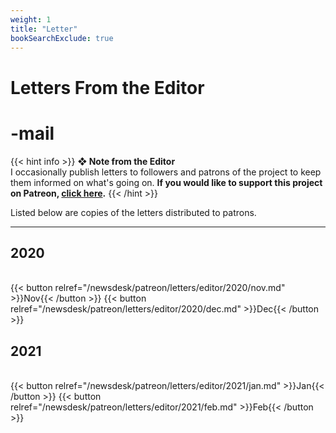 ```yaml
---
weight: 1
title: "Letter"
bookSearchExclude: true
---
```


<div id="headerbox">
  <h1 class="title">Letters From the Editor</h1>
  <h1 class="emoji" id="whirlybat">-mail</h1>
</div>

{{< hint info >}}
**❖ Note from the Editor**  
I occasionally publish letters to followers and patrons of the project to keep them informed on what's going on.
**If you would like to support this project on Patreon, [click here](https://www.patreon.com/vekllei).**
{{< /hint >}}

Listed below are copies of the letters distributed to patrons.

---
## 2020
<br>
{{< button relref="/newsdesk/patreon/letters/editor/2020/nov.md" >}}Nov{{< /button >}}
{{< button relref="/newsdesk/patreon/letters/editor/2020/dec.md" >}}Dec{{< /button >}}
<br>

## 2021
<br>
{{< button relref="/newsdesk/patreon/letters/editor/2021/jan.md" >}}Jan{{< /button >}}
{{< button relref="/newsdesk/patreon/letters/editor/2021/feb.md" >}}Feb{{< /button >}}
<br>